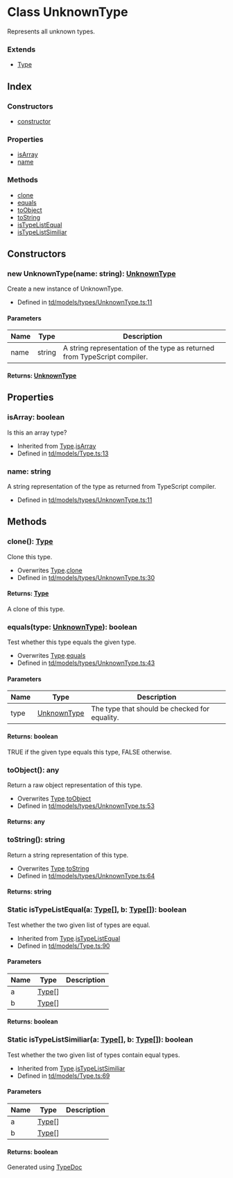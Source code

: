 # Class UnknownType
Represents all unknown types.

### Extends
* [Type](td.models.type.md)

## Index

### Constructors
* [constructor](td.models.unknowntype.md#constructor)

### Properties
* [isArray](td.models.unknowntype.md#isarray)
* [name](td.models.unknowntype.md#name)

### Methods
* [clone](td.models.unknowntype.md#clone)
* [equals](td.models.unknowntype.md#equals)
* [toObject](td.models.unknowntype.md#toobject)
* [toString](td.models.unknowntype.md#tostring)
* [isTypeListEqual](td.models.unknowntype.md#istypelistequal)
* [isTypeListSimiliar](td.models.unknowntype.md#istypelistsimiliar)

## Constructors

### new UnknownType(name: string): [UnknownType](td.models.unknowntype.md)
Create a new instance of UnknownType.  
* Defined in [td/models/types/UnknownType.ts:11](https://github.com/kimamula/typedoc/blob/HEAD/src/td/models/types/UnknownType.ts#L11)


#### Parameters

| Name | Type | Description |
| ---- | ---- | ---- |
| name | string| A string representation of the type as returned from TypeScript compiler. |

#### Returns: [UnknownType](td.models.unknowntype.md)

## Properties

### isArray: boolean
Is this an array type?
* Inherited from [Type](td.models.type.md).[isArray](td.models.type.md#isarray)
* Defined in [td/models/Type.ts:13](https://github.com/kimamula/typedoc/blob/HEAD/src/td/models/Type.ts#L13)


### name: string
A string representation of the type as returned from TypeScript compiler.
* Defined in [td/models/types/UnknownType.ts:11](https://github.com/kimamula/typedoc/blob/HEAD/src/td/models/types/UnknownType.ts#L11)


## Methods

### clone(): [Type](td.models.type.md)
Clone this type.  
* Overwrites [Type](td.models.type.md).[clone](td.models.type.md#clone)
* Defined in [td/models/types/UnknownType.ts:30](https://github.com/kimamula/typedoc/blob/HEAD/src/td/models/types/UnknownType.ts#L30)

#### Returns: [Type](td.models.type.md)
A clone of this type.


### equals(type: [UnknownType](td.models.unknowntype.md)): boolean
Test whether this type equals the given type.  
* Overwrites [Type](td.models.type.md).[equals](td.models.type.md#equals)
* Defined in [td/models/types/UnknownType.ts:43](https://github.com/kimamula/typedoc/blob/HEAD/src/td/models/types/UnknownType.ts#L43)


#### Parameters

| Name | Type | Description |
| ---- | ---- | ---- |
| type | [UnknownType](td.models.unknowntype.md)| The type that should be checked for equality. |

#### Returns: boolean
TRUE if the given type equals this type, FALSE otherwise.


### toObject(): any
Return a raw object representation of this type.  
* Overwrites [Type](td.models.type.md).[toObject](td.models.type.md#toobject)
* Defined in [td/models/types/UnknownType.ts:53](https://github.com/kimamula/typedoc/blob/HEAD/src/td/models/types/UnknownType.ts#L53)

#### Returns: any

### toString(): string
Return a string representation of this type.  
* Overwrites [Type](td.models.type.md).[toString](td.models.type.md#tostring)
* Defined in [td/models/types/UnknownType.ts:64](https://github.com/kimamula/typedoc/blob/HEAD/src/td/models/types/UnknownType.ts#L64)

#### Returns: string

### Static isTypeListEqual(a: [Type](td.models.type.md)[], b: [Type](td.models.type.md)[]): boolean
Test whether the two given list of types are equal.  
* Inherited from [Type](td.models.type.md).[isTypeListEqual](td.models.type.md#istypelistequal)
* Defined in [td/models/Type.ts:90](https://github.com/kimamula/typedoc/blob/HEAD/src/td/models/Type.ts#L90)


#### Parameters

| Name | Type | Description |
| ---- | ---- | ---- |
| a | [Type](td.models.type.md)[]|  |
| b | [Type](td.models.type.md)[]|  |

#### Returns: boolean

### Static isTypeListSimiliar(a: [Type](td.models.type.md)[], b: [Type](td.models.type.md)[]): boolean
Test whether the two given list of types contain equal types.  
* Inherited from [Type](td.models.type.md).[isTypeListSimiliar](td.models.type.md#istypelistsimiliar)
* Defined in [td/models/Type.ts:69](https://github.com/kimamula/typedoc/blob/HEAD/src/td/models/Type.ts#L69)


#### Parameters

| Name | Type | Description |
| ---- | ---- | ---- |
| a | [Type](td.models.type.md)[]|  |
| b | [Type](td.models.type.md)[]|  |

#### Returns: boolean


Generated using [TypeDoc](http://typedoc.io)
